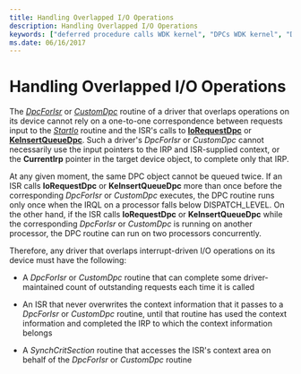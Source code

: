 ```yaml
---
title: Handling Overlapped I/O Operations
description: Handling Overlapped I/O Operations
keywords: ["deferred procedure calls WDK kernel", "DPCs WDK kernel", "DpcForIsr", "CustomDpc", "overlapped I/O WDK kernel"]
ms.date: 06/16/2017
---
```


# Handling Overlapped I/O Operations





The [*DpcForIsr*](/windows-hardware/drivers/ddi/wdm/nc-wdm-io_dpc_routine) or [*CustomDpc*](/windows-hardware/drivers/ddi/wdm/nc-wdm-kdeferred_routine) routine of a driver that overlaps operations on its device cannot rely on a one-to-one correspondence between requests input to the [*StartIo*](/windows-hardware/drivers/ddi/wdm/nc-wdm-driver_startio) routine and the ISR's calls to [**IoRequestDpc**](/windows-hardware/drivers/ddi/wdm/nf-wdm-iorequestdpc) or [**KeInsertQueueDpc**](/windows-hardware/drivers/ddi/wdm/nf-wdm-keinsertqueuedpc). Such a driver's *DpcForIsr* or *CustomDpc* cannot necessarily use the input pointers to the IRP and ISR-supplied context, or the **CurrentIrp** pointer in the target device object, to complete only that IRP.

At any given moment, the same DPC object cannot be queued twice. If an ISR calls **IoRequestDpc** or **KeInsertQueueDpc** more than once before the corresponding *DpcForIsr* or *CustomDpc* executes, the DPC routine runs only once when the IRQL on a processor falls below DISPATCH\_LEVEL. On the other hand, if the ISR calls **IoRequestDpc** or **KeInsertQueueDpc** while the corresponding *DpcForIsr* or *CustomDpc* is running on another processor, the DPC routine can run on two processors concurrently.

Therefore, any driver that overlaps interrupt-driven I/O operations on its device must have the following:

-   A *DpcForIsr* or *CustomDpc* routine that can complete some driver-maintained count of outstanding requests each time it is called

-   An ISR that never overwrites the context information that it passes to a *DpcForIsr* or *CustomDpc* routine, until that routine has used the context information and completed the IRP to which the context information belongs

-   A *SynchCritSection* routine that accesses the ISR's context area on behalf of the *DpcForIsr* or *CustomDpc* routine

 

